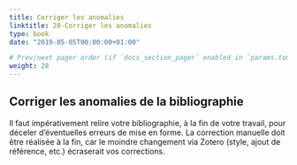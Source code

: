 ```yaml
---
title: Corriger les anomalies
linktitle: 28-Corriger les anomalies
type: book
date: "2019-05-05T00:00:00+01:00"

# Prev/next pager order (if `docs_section_pager` enabled in `params.toml`)
weight: 28
---
```


## Corriger les anomalies de la bibliographie

Il faut impérativement relire votre bibliographie, à la fin de votre travail, pour déceler d’éventuelles erreurs de mise en forme. La correction manuelle doit être réalisée à la fin, car le moindre changement via Zotero (style, ajout de référence, etc.) écraserait vos corrections.
